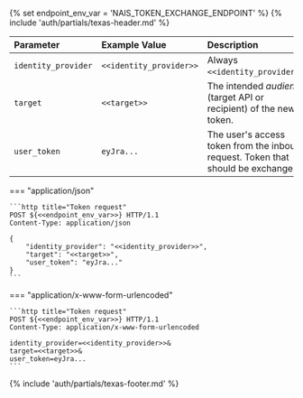 {% set endpoint_env_var = 'NAIS_TOKEN_EXCHANGE_ENDPOINT' %}
{% include 'auth/partials/texas-header.md' %}

| Parameter           | Example Value           | Description                                                                                                                                         |
|:--------------------|:------------------------|:----------------------------------------------------------------------------------------------------------------------------------------------------|
| `identity_provider` | `<<identity_provider>>` | Always `<<identity_provider>>`.                                                                                                                     |
| `target`            | `<<target>>`            | The intended _audience_ (target API or recipient) of the new token.                                                                                 |
| `user_token`        | `eyJra...`              | The user's access token from the inbound request. Token that should be exchanged.                                                                   |

=== "application/json"

    ```http title="Token request"
    POST ${<<endpoint_env_var>>} HTTP/1.1
    Content-Type: application/json

    {
        "identity_provider": "<<identity_provider>>",
        "target": "<<target>>",
        "user_token": "eyJra..."
    }
    ```

=== "application/x-www-form-urlencoded"

    ```http title="Token request"
    POST ${<<endpoint_env_var>>} HTTP/1.1
    Content-Type: application/x-www-form-urlencoded

    identity_provider=<<identity_provider>>&
    target=<<target>>&
    user_token=eyJra...
    ```

{% include 'auth/partials/texas-footer.md' %}
